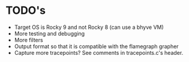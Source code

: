 # TODO's

* Target OS is Rocky 9 and not Rocky 8 (can use a bhyve VM)
* More testing and debugging
* More filters
* Output format so that it is compatible with the flamegraph grapher
* Capture more tracepoints? See comments in tracepoints.c's header.
